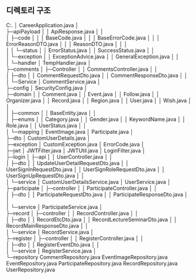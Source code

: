 ## 디렉토리 구조
C:.
│  CareerApplication.java
│  
├─apiPayload
│  │  ApiResponse.java
│  │  
│  ├─code
│  │  │  BaseCode.java
│  │  │  BaseErrorCode.java
│  │  │  ErrorReasonDTO.java
│  │  │  ReasonDTO.java
│  │  │  
│  │  └─status
│  │          ErrorStatus.java
│  │          SuccessStatus.java
│  │          
│  └─exception
│      │  ExceptionAdvice.java
│      │  GeneralException.java
│      │  
│      └─handler
│              TempHandler.java
│              
├─comments
│  ├─Controller
│  │      CommentsController.java
│  │      
│  ├─dto
│  │      CommentRequestDto.java
│  │      CommentResponseDto.java
│  │      
│  └─Service
│          CommentService.java
│          
├─config
│      SecurityConfig.java
│      
├─domain
│  │  Comment.java
│  │  Event.java
│  │  Follow.java
│  │  Organizer.java
│  │  Record.java
│  │  Region.java
│  │  User.java
│  │  Wish.java
│  │  
│  ├─common
│  │      BaseEntity.java
│  │      
│  ├─enums
│  │      Category.java
│  │      Gender.java
│  │      KeywordName.java
│  │      Role.java
│  │      UserStatus.java
│  │      
│  └─mapping
│          EventImage.java
│          Participate.java
│          
├─dto
│      CustomUserDetails.java
│      
├─exception
│      CustomException.java
│      ErrorCode.java
│      
├─jwt
│      JWTFilter.java
│      JWTUtil.java
│      LoginFilter.java
│      
├─login
│  ├─api
│  │      UserController.java
│  │      
│  ├─dto
│  │      UpdateUserDetailRequestDto.java
│  │      UserSignInRequestDto.java
│  │      UserSignRoleRequestDto.java
│  │      UserSignUpRequestDto.java
│  │      
│  └─service
│          CustomUserDetailsService.java
│          UserService.java
│          
├─participate
│  ├─controller
│  │      ParticipateController.java
│  │      
│  ├─dto
│  │      ParticipateRequestDto.java
│  │      ParticipateResponseDto.java
│  │      
│  └─service
│          ParticipateService.java
│          
├─record
│  ├─controller
│  │      RecordController.java
│  │      
│  ├─dto
│  │      RecordEtcDto.java
│  │      RecordLectureSeminarDto.java
│  │      RecordMainResponseDto.java
│  │      
│  └─service
│          RecordService.java
│          
├─register
│  ├─controller
│  │      RegisterController.java
│  │      
│  ├─dto
│  │      RegisterEventDto.java
│  │      
│  └─service
│          RegisterService.java
│          
└─repository
        CommentRepository.java
        EventImageRepository.java
        EventRepository.java
        ParticipateRepository.java
        RecordRepository.java
        UserRepository.java
        
